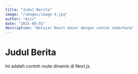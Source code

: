 ```yaml
---
title: "Judul Berita"
image: "/images/image-3.jpg"
author: "Aziz"
date: "2025-09-01"
description: "Belajar React dasar dengan contoh sederhana"
---
```


# Judul Berita

Ini adalah contoh route dinamis di Next.js.
